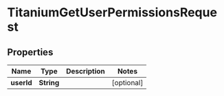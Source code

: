 

# TitaniumGetUserPermissionsRequest


## Properties

| Name | Type | Description | Notes |
|------------ | ------------- | ------------- | -------------|
|**userId** | **String** |  |  [optional] |



